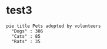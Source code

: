 # test3

```mermaid!
pie title Pets adopted by volunteers
  "Dogs" : 386
  "Cats" : 85
  "Rats" : 35
```

